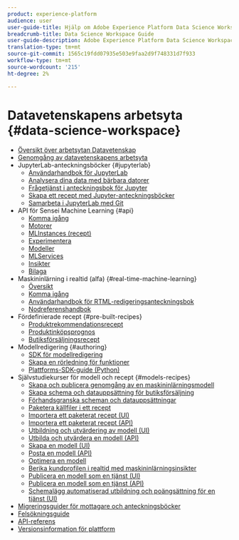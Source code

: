 ```yaml
---
product: experience-platform
audience: user
user-guide-title: Hjälp om Adobe Experience Platform Data Science Workspace
breadcrumb-title: Data Science Workspace Guide
user-guide-description: Adobe Experience Platform Data Science Workspace uses machine learning and artificial intelligence to unleash insights from your data. Integrated into Adobe Experience Platform, Data Science Workspace helps you make predictions using your content and data assets across Adobe applications.
translation-type: tm+mt
source-git-commit: 1565c19fdd07935e503e9faa2d9f748331d7f933
workflow-type: tm+mt
source-wordcount: '215'
ht-degree: 2%

---
```



# Datavetenskapens arbetsyta {#data-science-workspace}

* [Översikt över arbetsytan Datavetenskap](home.md)
* [Genomgång av datavetenskapens arbetsyta](walkthrough.md)
* JupyterLab-anteckningsböcker {#jupyterlab}
   * [Användarhandbok för JupyterLab](jupyterlab/overview.md)
   * [Analysera dina data med bärbara datorer](jupyterlab/analyze-your-data.md)
   * [Frågetjänst i anteckningsbok för Jupyter](jupyterlab/query-service.md)
   * [Skapa ett recept med Jupyter-anteckningsböcker](jupyterlab/create-a-recipe.md)
   * [Samarbeta i JupyterLab med Git](jupyterlab/using-git-for-collaboration.md)
* API för Sensei Machine Learning {#api}
   * [Komma igång](api/getting-started.md)
   * [Motorer](api/engines.md)
   * [MLInstances (recept)](api/mlinstances.md)
   * [Experimentera](api/experiments.md)
   * [Modeller](api/models.md)
   * [MLServices](api/mlservices.md)
   * [Insikter](api/insights.md)
   * [Bilaga](api/appendix.md)
* Maskininlärning i realtid (alfa) {#real-time-machine-learning}
   * [Översikt](real-time-machine-learning/home.md)
   * [Komma igång](real-time-machine-learning/getting-started.md)
   * [Användarhandbok för RTML-redigeringsanteckningsbok](real-time-machine-learning/rtml-authoring-notebook.md)
   * [Nodreferenshandbok](real-time-machine-learning/node-reference.md)
* Fördefinierade recept {#pre-built-recipes}
   * [Produktrekommendationsrecept](pre-built-recipes/product-recommendations.md)
   * [Produktinköpsprognos](pre-built-recipes/product-purchase-prediction.md)
   * [Butiksförsäljningsrecept](pre-built-recipes/retail-sales.md)
* Modellredigering {#authoring}
   * [SDK för modellredigering](authoring/sdk.md)
   * [Skapa en rörledning för funktioner](authoring/feature-pipeline.md)
   * [Plattforms-SDK-guide (Python)](authoring/platform-sdk.md)
* Självstudiekurser för modell och recept {#models-recipes}
   * [Skapa och publicera genomgång av en maskininlärningsmodell](models-recipes/create-publish-model.md)
   * [Skapa schema och datauppsättning för butiksförsäljning](models-recipes/create-retails-sales-dataset.md)
   * [Förhandsgranska scheman och datauppsättningar](models-recipes/preview-schema-data.md)
   * [Paketera källfiler i ett recept](models-recipes/package-source-files-recipe.md)
   * [Importera ett paketerat recept (UI)](models-recipes/import-packaged-recipe-ui.md)
   * [Importera ett paketerat recept (API)](models-recipes/import-packaged-recipe-api.md)
   * [Utbildning och utvärdering av modell (UI)](models-recipes/train-evaluate-model-ui.md)
   * [Utbilda och utvärdera en modell (API)](models-recipes/train-evaluate-model-api.md)
   * [Skapa en modell (UI)](models-recipes/score-model-ui.md)
   * [Posta en modell (API)](models-recipes/score-model-api.md)
   * [Optimera en modell](models-recipes/optimize-model.md)
   * [Berika kundprofilen i realtid med maskininlärningsinsikter](models-recipes/enrich-profile.md)
   * [Publicera en modell som en tjänst (UI)](models-recipes/publish-model-service-ui.md)
   * [Publicera en modell som en tjänst (API)](models-recipes/publish-model-service-api.md)
   * [Schemalägg automatiserad utbildning och poängsättning för en tjänst (UI)](models-recipes/schedule-models-ui.md)
* [Migreringsguider för mottagare och anteckningsböcker](recipe-notebook-migration.md)
* [Felsökningsguide](troubleshooting-guide.md)
* [API-referens](https://www.adobe.io/apis/experienceplatform/home/api-reference.html#!acpdr/swagger-specs/sensei-ml-api.yaml)
* [Versionsinformation för plattform](https://www.adobe.com/go/platform-release-notes-en)